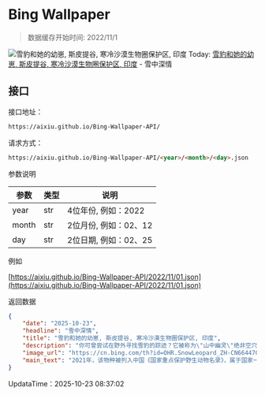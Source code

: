 # Bing Wallpaper

> 数据缓存开始时间: 2022/11/1

![雪豹和她的幼崽, 斯皮提谷, 寒冷沙漠生物圈保护区, 印度](https://cn.bing.com/th?id=OHR.SnowLeopard_ZH-CN6644701381_1920x1080.webp)
Today: [雪豹和她的幼崽, 斯皮提谷, 寒冷沙漠生物圈保护区, 印度](https://cn.bing.com/th?id=OHR.SnowLeopard_ZH-CN6644701381_1920x1080.webp) - 雪中深情

## 接口

接口地址：

```html
https://aixiu.github.io/Bing-Wallpaper-API/
```

请求方式：

```html
https://aixiu.github.io/Bing-Wallpaper-API/<year>/<month>/<day>.json
```

参数说明

| 参数 | 类型 | 说明 |
| - | - | - |
| year | str | 4位年份, 例如：2022 |
| month | str | 2位月份, 例如：02、12 |
| day | str | 2位日期, 例如：02、25 |

例如

[https://aixiu.github.io/Bing-Wallpaper-API/2022/11/01.json](https://aixiu.github.io/Bing-Wallpaper-API/2022/11/01.json)

返回数据

```json
{
    "date": "2025-10-23",
    "headline": "雪中深情",
    "title": "雪豹和她的幼崽, 斯皮提谷, 寒冷沙漠生物圈保护区, 印度",
    "description": "你可曾尝试在野外寻找雪豹的踪迹？它被称为\"山中幽灵\"绝非空穴来风——你更可能看到它的爪印，而不是它本尊的身影。但每年10月23日，这位神秘的高原猎手会走到聚光灯下，因为这一天是专为它设立的“国际雪豹日”，旨在呼吁保护这种难得一见的掠食者及其崎岖的栖息地。",
    "image_url": "https://cn.bing.com/th?id=OHR.SnowLeopard_ZH-CN6644701381_1920x1080.webp",
    "main_text": "2021年，该物种被列入中国《国家重点保护野生动物名录》，属于国家一级保护野生动物。"
}
```

UpdataTime：2025-10-23 08:37:02
